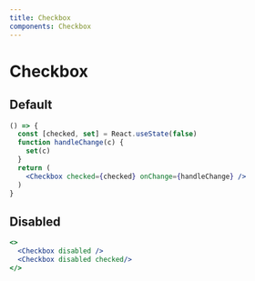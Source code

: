 ```yaml
---
title: Checkbox
components: Checkbox
---
```


# Checkbox

## Default

```jsx
() => {
  const [checked, set] = React.useState(false)
  function handleChange(c) {
    set(c)
  }
  return (
    <Checkbox checked={checked} onChange={handleChange} />
  )
}
```

## Disabled

```jsx
<>
  <Checkbox disabled />
  <Checkbox disabled checked/>
</>
```

